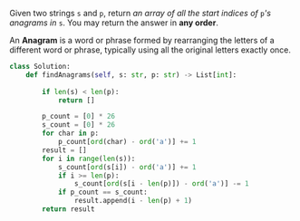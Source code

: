
Given two strings `s` and `p`, return _an array of all the start indices of_ `p`_'s anagrams in_ `s`. You may return the answer in **any order**.

An **Anagram** is a word or phrase formed by rearranging the letters of a different word or phrase, typically using all the original letters exactly once.

```python
class Solution:
    def findAnagrams(self, s: str, p: str) -> List[int]:
        
        if len(s) < len(p):
            return []

        p_count = [0] * 26
        s_count = [0] * 26
        for char in p:
            p_count[ord(char) - ord('a')] += 1
        result = []
        for i in range(len(s)):
            s_count[ord(s[i]) - ord('a')] += 1
            if i >= len(p):
                s_count[ord(s[i - len(p)]) - ord('a')] -= 1
            if p_count == s_count:
                result.append(i - len(p) + 1)
        return result
```

